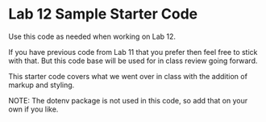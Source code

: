 # Lab 12 Sample Starter Code

Use this code as needed when working on Lab 12. 

If you have previous code from Lab 11 that you prefer then feel free to stick with that. But this code base will be used for in class review going forward.

This starter code covers what we went over in class with the addition of markup and styling.

NOTE: The dotenv package is not used in this code, so add that on your own if you like.
